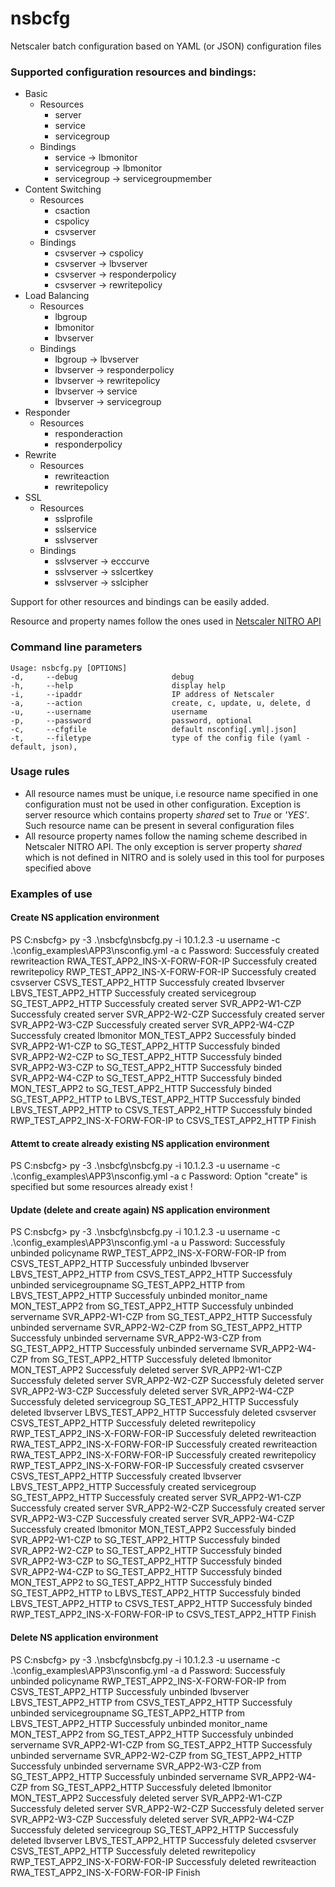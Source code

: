 # nsbcfg
Netscaler batch configuration based on YAML (or JSON) configuration files

### Supported configuration resources and bindings:

  * Basic
    * Resources
      * server
      * service
      * servicegroup
    * Bindings
      * service -> lbmonitor
      * servicegroup -> lbmonitor
      * servicegroup -> servicegroupmember
  * Content Switching
    * Resources
      * csaction
      * cspolicy
      * csvserver
    * Bindings
      * csvserver -> cspolicy
      * csvserver -> lbvserver
      * csvserver -> responderpolicy
      * csvserver -> rewritepolicy
  * Load Balancing
    * Resources
      * lbgroup
      * lbmonitor
      * lbvserver
    * Bindings
      * lbgroup -> lbvserver
      * lbvserver -> responderpolicy
      * lbvserver -> rewritepolicy
      * lbvserver -> service
      * lbvserver -> servicegroup
  * Responder
    * Resources
      * responderaction
      * responderpolicy
  * Rewrite
    * Resources
      * rewriteaction
      * rewritepolicy
  * SSL
    * Resources
      * sslprofile
      * sslservice
      * sslvserver
    * Bindings
      * sslvserver -> ecccurve
      * sslvserver -> sslcertkey
      * sslvserver -> sslcipher

Support for other resources and bindings can be easily added.

Resource and property names follow the ones used in [Netscaler NITRO API](http://docs.citrix.com/en-us/netscaler/11/nitro-api.html)


### Command line parameters

    Usage: nsbcfg.py [OPTIONS]
    -d,     --debug                     debug
    -h,     --help                      display help
    -i,     --ipaddr                    IP address of Netscaler
    -a,     --action                    create, c, update, u, delete, d
    -u,     --username                  username
    -p,     --password                  password, optional
    -c,     --cfgfile                   default nsconfig[.yml|.json]
    -t,     --filetype                  type of the config file (yaml - default, json),


### Usage rules

* All resource names must be unique, i.e resource name specified in one configuration must not be used in other configuration. Exception is server resource which contains property _shared_ set to _True_ or _'YES'_. Such resource name can be present in several configuration files
* All resource property names follow the naming scheme described in Netscaler NITRO API. The only exception is server property _shared_ which is not defined in NITRO and is solely used in this tool for purposes specified above


### Examples of use

#### Create NS application environment

PS C:nsbcfg> py -3 .\nsbcfg\nsbcfg.py -i 10.1.2.3 -u username -c .\config_examples\APP3\nsconfig.yml -a c
Password:
Successfuly created rewriteaction RWA_TEST_APP2_INS-X-FORW-FOR-IP
Successfuly created rewritepolicy RWP_TEST_APP2_INS-X-FORW-FOR-IP
Successfuly created csvserver CSVS_TEST_APP2_HTTP
Successfuly created lbvserver LBVS_TEST_APP2_HTTP
Successfuly created servicegroup SG_TEST_APP2_HTTP
Successfuly created server SVR_APP2-W1-CZP
Successfuly created server SVR_APP2-W2-CZP
Successfuly created server SVR_APP2-W3-CZP
Successfuly created server SVR_APP2-W4-CZP
Successfuly created lbmonitor MON_TEST_APP2
Successfuly binded SVR_APP2-W1-CZP to SG_TEST_APP2_HTTP
Successfuly binded SVR_APP2-W2-CZP to SG_TEST_APP2_HTTP
Successfuly binded SVR_APP2-W3-CZP to SG_TEST_APP2_HTTP
Successfuly binded SVR_APP2-W4-CZP to SG_TEST_APP2_HTTP
Successfuly binded MON_TEST_APP2 to SG_TEST_APP2_HTTP
Successfuly binded SG_TEST_APP2_HTTP to LBVS_TEST_APP2_HTTP
Successfuly binded LBVS_TEST_APP2_HTTP to CSVS_TEST_APP2_HTTP
Successfuly binded RWP_TEST_APP2_INS-X-FORW-FOR-IP to CSVS_TEST_APP2_HTTP
Finish

#### Attemt to create already existing NS application environment 
PS C:nsbcfg> py -3 .\nsbcfg\nsbcfg.py -i 10.1.2.3 -u username -c .\config_examples\APP3\nsconfig.yml -a c
Password:
Option "create" is specified but some resources already exist !

#### Update (delete and create again) NS application environment
PS C:nsbcfg> py -3 .\nsbcfg\nsbcfg.py -i 10.1.2.3 -u username -c .\config_examples\APP3\nsconfig.yml -a u
Password:
Successfuly unbinded policyname RWP_TEST_APP2_INS-X-FORW-FOR-IP from CSVS_TEST_APP2_HTTP
Successfuly unbinded lbvserver LBVS_TEST_APP2_HTTP from CSVS_TEST_APP2_HTTP
Successfuly unbinded servicegroupname SG_TEST_APP2_HTTP from LBVS_TEST_APP2_HTTP
Successfuly unbinded monitor_name MON_TEST_APP2 from SG_TEST_APP2_HTTP
Successfuly unbinded servername SVR_APP2-W1-CZP from SG_TEST_APP2_HTTP
Successfuly unbinded servername SVR_APP2-W2-CZP from SG_TEST_APP2_HTTP
Successfuly unbinded servername SVR_APP2-W3-CZP from SG_TEST_APP2_HTTP
Successfuly unbinded servername SVR_APP2-W4-CZP from SG_TEST_APP2_HTTP
Successfuly deleted lbmonitor MON_TEST_APP2
Successfuly deleted server SVR_APP2-W1-CZP
Successfuly deleted server SVR_APP2-W2-CZP
Successfuly deleted server SVR_APP2-W3-CZP
Successfuly deleted server SVR_APP2-W4-CZP
Successfuly deleted servicegroup SG_TEST_APP2_HTTP
Successfuly deleted lbvserver LBVS_TEST_APP2_HTTP
Successfuly deleted csvserver CSVS_TEST_APP2_HTTP
Successfuly deleted rewritepolicy RWP_TEST_APP2_INS-X-FORW-FOR-IP
Successfuly deleted rewriteaction RWA_TEST_APP2_INS-X-FORW-FOR-IP
Successfuly created rewriteaction RWA_TEST_APP2_INS-X-FORW-FOR-IP
Successfuly created rewritepolicy RWP_TEST_APP2_INS-X-FORW-FOR-IP
Successfuly created csvserver CSVS_TEST_APP2_HTTP
Successfuly created lbvserver LBVS_TEST_APP2_HTTP
Successfuly created servicegroup SG_TEST_APP2_HTTP
Successfuly created server SVR_APP2-W1-CZP
Successfuly created server SVR_APP2-W2-CZP
Successfuly created server SVR_APP2-W3-CZP
Successfuly created server SVR_APP2-W4-CZP
Successfuly created lbmonitor MON_TEST_APP2
Successfuly binded SVR_APP2-W1-CZP to SG_TEST_APP2_HTTP
Successfuly binded SVR_APP2-W2-CZP to SG_TEST_APP2_HTTP
Successfuly binded SVR_APP2-W3-CZP to SG_TEST_APP2_HTTP
Successfuly binded SVR_APP2-W4-CZP to SG_TEST_APP2_HTTP
Successfuly binded MON_TEST_APP2 to SG_TEST_APP2_HTTP
Successfuly binded SG_TEST_APP2_HTTP to LBVS_TEST_APP2_HTTP
Successfuly binded LBVS_TEST_APP2_HTTP to CSVS_TEST_APP2_HTTP
Successfuly binded RWP_TEST_APP2_INS-X-FORW-FOR-IP to CSVS_TEST_APP2_HTTP
Finish


#### Delete NS application environment

PS C:nsbcfg> py -3 .\nsbcfg\nsbcfg.py -i 10.1.2.3 -u username -c .\config_examples\APP3\nsconfig.yml -a d
Password:
Successfuly unbinded policyname RWP_TEST_APP2_INS-X-FORW-FOR-IP from CSVS_TEST_APP2_HTTP
Successfuly unbinded lbvserver LBVS_TEST_APP2_HTTP from CSVS_TEST_APP2_HTTP
Successfuly unbinded servicegroupname SG_TEST_APP2_HTTP from LBVS_TEST_APP2_HTTP
Successfuly unbinded monitor_name MON_TEST_APP2 from SG_TEST_APP2_HTTP
Successfuly unbinded servername SVR_APP2-W1-CZP from SG_TEST_APP2_HTTP
Successfuly unbinded servername SVR_APP2-W2-CZP from SG_TEST_APP2_HTTP
Successfuly unbinded servername SVR_APP2-W3-CZP from SG_TEST_APP2_HTTP
Successfuly unbinded servername SVR_APP2-W4-CZP from SG_TEST_APP2_HTTP
Successfuly deleted lbmonitor MON_TEST_APP2
Successfuly deleted server SVR_APP2-W1-CZP
Successfuly deleted server SVR_APP2-W2-CZP
Successfuly deleted server SVR_APP2-W3-CZP
Successfuly deleted server SVR_APP2-W4-CZP
Successfuly deleted servicegroup SG_TEST_APP2_HTTP
Successfuly deleted lbvserver LBVS_TEST_APP2_HTTP
Successfuly deleted csvserver CSVS_TEST_APP2_HTTP
Successfuly deleted rewritepolicy RWP_TEST_APP2_INS-X-FORW-FOR-IP
Successfuly deleted rewriteaction RWA_TEST_APP2_INS-X-FORW-FOR-IP
Finish





